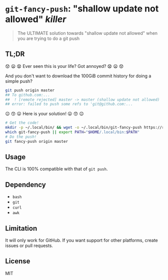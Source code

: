 # `git-fancy-push`: "shallow update not allowed" _killer_

> The ULTIMATE solution towards "shallow update not allowed"
> when you are trying to do a git push

## TL;DR

:worried: :frowning: :anguished:
Ever seen this is your life? Got annoyed?
:anguished: :frowning: :worried:

And you don't want to download the 100GiB commit history for doing a simple push?
```bash
git push origin master
## To github.com:...
##  ! [remote rejected] master -> master (shallow update not allowed)
## error: failed to push some refs to 'git@github.com:...
```

:wink: :kissing_smiling_eyes: :stuck_out_tongue:
Here is your solution!
:stuck_out_tongue: :kissing_smiling_eyes: :wink:
```bash
# Get the code!
mkdir -p ~/.local/bin/ && wget -o ~/.local/bin/git-fancy-push https://raw.githubusercontent.com/b1f6c1c4/git-fancy-push/master/git-fancy-push
which git-fancy-push || export PATH="$HOME/.local/bin:$PATH"
# Do the push!
git fancy-push origin master
```

## Usage

The CLI is 100% compatible with that of `git push`.

## Dependency

- `bash`
- `git`
- `curl`
- `awk`

## Limitation

It will only work for GitHub.
If you want support for other platforms, create issues or pull requests.

## License

MIT
